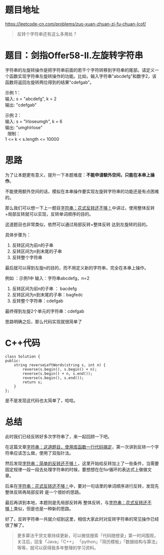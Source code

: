 # 题目地址
https://leetcode-cn.com/problems/zuo-xuan-zhuan-zi-fu-chuan-lcof/ 

> 反转个字符串还有这么多用处？

# 题目：剑指Offer58-II.左旋转字符串

字符串的左旋转操作是把字符串前面的若干个字符转移到字符串的尾部。请定义一个函数实现字符串左旋转操作的功能。比如，输入字符串"abcdefg"和数字2，该函数将返回左旋转两位得到的结果"cdefgab"。


示例 1：   
输入: s = "abcdefg", k = 2   
输出: "cdefgab"   

示例 2：  
输入: s = "lrloseumgh", k = 6   
输出: "umghlrlose"   
 
限制：   
1 <= k < s.length <= 10000   

# 思路 

为了让本题更有意义，提升一下本题难度：**不能申请额外空间，只能在本串上操作**。

不能使用额外空间的话，模拟在本串操作要实现左旋转字符串的功能还是有点困难的。


那么我们可以想一下上一题目[字符串：花式反转还不够！](https://mp.weixin.qq.com/s/X3qpi2v5RSp08mO-W5Vicw)中讲过，使用整体反转+局部反转就可以实现，反转单词顺序的目的。

这道题目也非常类似，依然可以通过局部反转+整体反转 达到左旋转的目的。

具体步骤为： 

1. 反转区间为前n的子串 
2. 反转区间为n到末尾的子串 
3. 反转整个字符串 

最后就可以得到左旋n的目的，而不用定义新的字符串，完全在本串上操作。

例如 ：示例1中 输入：字符串abcdefg，n=2   

1. 反转区间为前n的子串 ： bacdefg
2. 反转区间为n到末尾的子串：bagfedc
3. 反转整个字符串：cdefgab 

最终得到左旋2个单元的字符串：cdefgab

思路明确之后，那么代码实现就很简单了

# C++代码

```
class Solution {
public:
    string reverseLeftWords(string s, int n) {
        reverse(s.begin(), s.begin() + n);
        reverse(s.begin() + n, s.end());
        reverse(s.begin(), s.end());
        return s;
    }
};
```
是不是发现这代码也太简单了，哈哈。

# 总结

此时我们已经反转好多次字符串了，来一起回顾一下吧。

在这篇文章[字符串：这道题目，使用库函数一行代码搞定](https://mp.weixin.qq.com/s/X02S61WCYiCEhaik6VUpFA)，第一次讲到反转一个字符串应该怎么做，使用了双指针法。

然后发现[字符串：简单的反转还不够！](https://mp.weixin.qq.com/s/XGSk1GyPWhfqj2g7Cb1Vgw)，这里开始给反转加上了一些条件，当需要固定规律一段一段去处理字符串的时候，要想想在在for循环的表达式上做做文章。

后来在[字符串：花式反转还不够！](https://mp.weixin.qq.com/s/X3qpi2v5RSp08mO-W5Vicw)中，要对一句话里的单词顺序进行反转，发现先整体反转再局部反转 是一个很妙的思路。

最后再讲到本地，本题则是先局部反转再 整体反转，与[字符串：花式反转还不够！](https://mp.weixin.qq.com/s/X3qpi2v5RSp08mO-W5Vicw)类似，但是也是一种新的思路。

好了，反转字符串一共就介绍到这里，相信大家此时对反转字符串的常见操作已经很了解了。

> 更多算法干货文章持续更新，可以微信搜索「代码随想录」第一时间围观，关注后，回复「Java」「C++」 「python」「简历模板」「数据结构与算法」等等，就可以获得我多年整理的学习资料。
